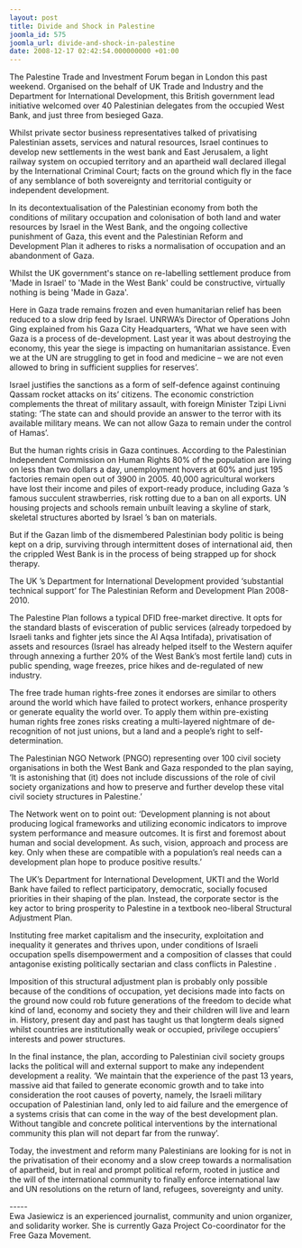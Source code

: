 ```yaml
---
layout: post
title: Divide and Shock in Palestine
joomla_id: 575
joomla_url: divide-and-shock-in-palestine
date: 2008-12-17 02:42:54.000000000 +01:00
---
```

<p>The Palestine Trade and Investment Forum began in London this past weekend. Organised on the behalf of UK Trade and Industry and the Department for International Development, this British government lead initiative welcomed over 40 Palestinian delegates from the occupied West Bank, and just three from besieged Gaza.</p><p>Whilst private sector business representatives talked of privatising Palestinian assets, services and natural resources, Israel continues to develop new settlements in the west bank and East Jerusalem, a light railway system on occupied territory and an apartheid wall declared illegal by the International Criminal Court; facts on the ground which fly in the face of any semblance of both sovereignty and territorial contiguity or independent development.</p><p>In its decontextualisation of the Palestinian economy from both the conditions of military occupation and colonisation of both land and water resources by Israel in the West Bank, and the ongoing collective punishment of Gaza, this event and the Palestinian Reform and Development Plan it adheres to risks a normalisation of occupation and an abandonment of Gaza.</p><p>Whilst the UK government's stance on re-labelling settlement produce from 'Made in Israel' to 'Made in the West Bank' could be constructive, virtually nothing is being 'Made in Gaza'.</p><p>Here in Gaza trade remains frozen and even humanitarian relief has been reduced to a slow drip feed by Israel. UNRWA&rsquo;s Director of Operations John Ging explained from his Gaza City Headquarters, &lsquo;What we have seen with Gaza is a process of de-development. Last year it was about destroying the economy, this year the siege is impacting on humanitarian assistance. Even we at the UN are struggling to get in food and medicine &ndash; we are not even allowed to bring in sufficient supplies for reserves&rsquo;.</p><p>Israel justifies the sanctions as a form of self-defence against continuing Qassam rocket attacks on its&rsquo; citizens. The economic constriction complements the threat of military assault, with foreign Minister Tzipi Livni stating: &lsquo;The state can and should provide an answer to the terror with its available military means. We can not allow Gaza to remain under the control of Hamas&rsquo;.</p><p>But the human rights crisis in Gaza continues. According to the Palestinian Independent Commission on Human Rights 80% of the population are living on less than two dollars a day, unemployment hovers at 60% and just 195 factories remain open out of 3900 in 2005. 40,000 agricultural workers have lost their income and piles of export-ready produce, including Gaza &rsquo;s famous succulent strawberries, risk rotting due to a ban on all exports. UN housing projects and schools remain unbuilt leaving a skyline of stark, skeletal structures aborted by Israel &rsquo;s ban on materials.</p><p>But if the Gazan limb of the dismembered Palestinian body politic is being kept on a drip, surviving through intermittent doses of international aid, then the crippled West Bank is in the process of being strapped up for shock therapy.</p><p>The UK &rsquo;s Department for International Development provided &lsquo;substantial technical support&rsquo; for The Palestinian Reform and Development Plan 2008-2010.</p><p>The Palestine Plan follows a typical DFID free-market directive. It opts for the standard blasts of evisceration of public services (already torpedoed by Israeli tanks and fighter jets since the Al Aqsa Intifada), privatisation of assets and resources (Israel has already helped itself to the Western aquifer through annexing a further 20% of the West Bank&rsquo;s most fertile land) cuts in public spending, wage freezes, price hikes and de-regulated of new industry.</p><p>The free trade human rights-free zones it endorses are similar to others around the world which have failed to protect workers, enhance prosperity or generate equality the world over. To apply them within pre-existing human rights free zones risks creating a multi-layered nightmare of de-recognition of not just unions, but a land and a people&rsquo;s right to self-determination.</p><p>The Palestinian NGO Network (PNGO) representing over 100 civil society organisations in both the West Bank and Gaza responded to the plan saying, &lsquo;It is astonishing that (it) does not include discussions of the role of civil society organizations and how to preserve and further develop these vital civil society structures in Palestine.&rsquo;</p><p>The Network went on to point out: &lsquo;Development planning is not about producing logical frameworks and utilizing economic indicators to improve system performance and measure outcomes. It is first and foremost about human and social development. As such, vision, approach and process are key. Only when these are compatible with a population&rsquo;s real needs can a development plan hope to produce positive results.&rsquo;</p><p>The UK&rsquo;s Department for International Development, UKTI and the World Bank have failed to reflect participatory, democratic, socially focused priorities in their shaping of the plan. Instead, the corporate sector is the key actor to bring prosperity to Palestine in a textbook neo-liberal Structural Adjustment Plan.</p><p>Instituting free market capitalism and the insecurity, exploitation and inequality it generates and thrives upon, under conditions of Israeli occupation spells disempowerment and a composition of classes that could antagonise existing politically sectarian and class conflicts in Palestine .</p><p>Imposition of this structural adjustment plan is probably only possible because of the conditions of occupation, yet decisions made into facts on the ground now could rob future generations of the freedom to decide what kind of land, economy and society they and their children will live and learn in. History, present day and past has taught us that longterm deals signed whilst countries are institutionally weak or occupied, privilege occupiers&rsquo; interests and power structures.</p><p>In the final instance, the plan, according to Palestinian civil society groups lacks the political will and external support to make any independent development a reality. &lsquo;We maintain that the experience of the past 13 years, massive aid that failed to generate economic growth and to take into consideration the root causes of poverty, namely, the Israeli military occupation of Palestinian land, only led to aid failure and the emergence of a systems crisis that can come in the way of the best development plan. Without tangible and concrete political interventions by the international community this plan will not depart far from the runway&rsquo;.</p><p>Today, the investment and reform many Palestinians are looking for is not in the privatisation of their economy and a slow creep towards a normalisation of apartheid, but in real and prompt political reform, rooted in justice and the will of the international community to finally enforce international law and UN resolutions on the return of land, refugees, sovereignty and unity.</p><p>-----<br />Ewa Jasiewicz is an experienced journalist, community and union organizer, and solidarity worker. She is currently Gaza Project Co-coordinator for the Free Gaza Movement. </p><p><a href=""></a></p>
